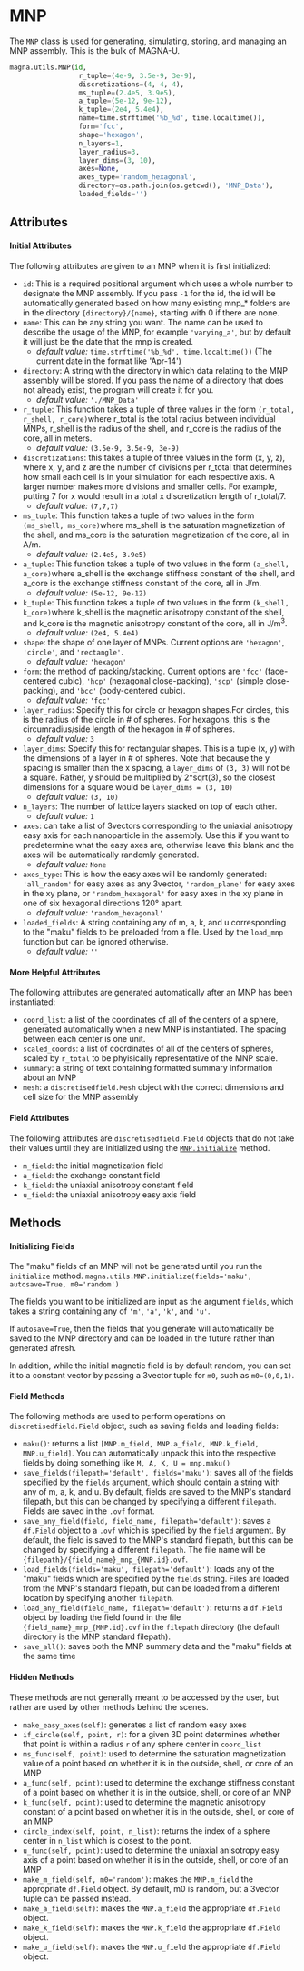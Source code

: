 # MNP

The `MNP` class is used for generating, simulating, storing, and managing an MNP assembly.
This is the bulk of MAGNA-U.

```python
magna.utils.MNP(id,
                 r_tuple=(4e-9, 3.5e-9, 3e-9),
                 discretizations=(4, 4, 4),
                 ms_tuple=(2.4e5, 3.9e5),
                 a_tuple=(5e-12, 9e-12),
                 k_tuple=(2e4, 5.4e4),
                 name=time.strftime('%b_%d', time.localtime()),
                 form='fcc',
                 shape='hexagon',
                 n_layers=1,
                 layer_radius=3,
                 layer_dims=(3, 10),
                 axes=None,
                 axes_type='random_hexagonal',
                 directory=os.path.join(os.getcwd(), 'MNP_Data'),
                 loaded_fields='')
```
                 

## Attributes
#### Initial Attributes
The following attributes are given to an MNP when it is first initialized: 

- `id`: This is a required positional argument which uses a whole number to designate the
  MNP assembly. If you pass `-1` for the id, the id will be automatically generated
  based on how many existing mnp_* folders are in the directory `{directory}/{name}`, starting
  with 0 if there are none.
- `name`: This can be any string you want. The name can be used to describe the
   usage of the MNP, for example `'varying_a'`, but by default it will just be the
   date that the mnp is created.
    - *default value:* `time.strftime('%b_%d', time.localtime())` (The current date in
     the format like 'Apr-14')
 - `directory`: A string with the directory in which data relating to the MNP
   assembly will be stored. If you pass the name of a directory that does not
   already exist, the program will create it for you.
    - *default value:* `'./MNP_Data'`
 - `r_tuple`: This function takes a tuple of three values in the form
   `(r_total, r_shell, r_core)`where r_total is the total radius between
   individual MNPs, r_shell is the radius of the shell, and r_core is the radius
   of the core, all in meters.
     - *default value:* `(3.5e-9, 3.5e-9, 3e-9)`
 -  `discretizations`: this takes a tuple of three values in the form (x, y, z), 
    where x, y, and z are the number of divisions per r_total that determines how
    small each cell is in your simulation for each respective axis. A larger number
    makes more divisions and smaller cells. For example, putting 7 for x would
    result in a total x discretization length of r_total/7.
     - *default value:* `(7,7,7)`
 - `ms_tuple`: This function takes a tuple of two values in the form
   `(ms_shell, ms_core)`where ms_shell is the saturation magnetization of the
   shell, and ms_core is the saturation magnetization of the core, all in A/m.
     - *default value:* `(2.4e5, 3.9e5)`
 - `a_tuple`: This function takes a tuple of two values in the form
   `(a_shell, a_core)`where a_shell is the exchange stiffness constant of the
   shell, and a_core is the exchange stiffness constant of the core, all in J/m.
     - *default value:* `(5e-12, 9e-12)` 
 - `k_tuple`: This function takes a tuple of two values in the form
   `(k_shell, k_core)`where k_shell is the magnetic anisotropy constant of the
   shell, and k_core is the magnetic anisotropy constant of the core, all in J/m<sup>3</sup>.
     - *default value:* `(2e4, 5.4e4)`
 - `shape`: the shape of one layer of MNPs. Current options are `'hexagon'`, `'circle'`, and `'rectangle'`.
     - *default value:* `'hexagon'`
 - `form`: the method of packing/stacking. Current options are `'fcc'` (face-centered cubic),
   `'hcp'` (hexagonal close-packing), `'scp'` (simple close-packing), and `'bcc'` (body-centered cubic).
     - *default value:* `'fcc'`
 - `layer_radius`: Specify this for circle or hexagon shapes.For circles, this is the radius of the 
   circle in # of spheres. For hexagons, this is the circumradius/side length of the hexagon in # of spheres.
     - *default value:* `3`
- `layer_dims`: Specify this for rectangular shapes. This is a tuple (x, y) with the dimensions of a
  layer in # of spheres. Note that because the y spacing is smaller than the x spacing, a `layer_dims`
  of `(3, 3)` will not be a square. Rather, y should be multiplied by 2*sqrt(3), so the closest
  dimensions for a square would be `layer_dims = (3, 10)`
    - *default value:* `(3, 10)`
- `n_layers`: The number of lattice layers stacked on top of each other.
    - *default value:* `1`
- `axes`: can take a list of 3vectors corresponding to the uniaxial anisotropy easy axis for
  each nanoparticle in the assembly. Use this if you want to predetermine what the easy axes are,
  otherwise leave this blank and the axes will be automatically randomly generated.
    - *default value:* `None`
-  `axes_type`: This is how the easy axes will be randomly generated: `'all_random'` for easy axes
   as any 3vector, `'random_plane'` for easy axes in the xy plane, or
   `'random_hexagonal'` for easy axes in the xy plane in one of six hexagonal directions 120° apart.
    - *default value:* `'random_hexagonal'`
- `loaded_fields`: A string containing any of m, a, k, and u corresponding to the "maku" fields to
  be preloaded from a file. Used by the `load_mnp` function but can be ignored otherwise.
    - *default value:* `''`
    
#### More Helpful Attributes
The following attributes are generated automatically after an MNP has been instantiated: 

 - `coord_list`: a list of the coordinates of all of the centers of a sphere, generated
   automatically when a new MNP is instantiated. The spacing between each center is one unit.
 - `scaled_coords`: a list of coordinates of all of the centers of spheres, scaled by `r_total`
   to be phyisically representative of the MNP scale.
 - `summary`: a string of text containing formatted summary information about an MNP
 - `mesh`: a `discretisedfield.Mesh` object with the correct dimensions and cell size for the MNP assembly

#### Field Attributes
The following attributes are `discretisedfield.Field` objects that do not take their values
until they are initialized using the [`MNP.initialize`](#initializing-fields) method. 

 - `m_field`: the initial magnetization field
 - `a_field`: the exchange constant field
 - `k_field`: the uniaxial anisotropy constant field
 - `u_field`: the uniaxial anisotropy easy axis field

## Methods
#### Initializing Fields
The "maku" fields of an MNP will not be generated until you run the `initialize` method.
`magna.utils.MNP.initialize(fields='maku', autosave=True, m0='random')` 

The fields you want to be initialized are input as the argument `fields`, which takes a 
string containing any of `'m'`, `'a'`, `'k'`, and `'u'`. 

If `autosave=True`, then the fields
that you generate will automatically be saved to the MNP directory and can be loaded in the
future rather than generated afresh. 

In addition, while the initial magnetic field is by default
random, you can set it to a constant vector by passing a 3vector tuple for `m0`, such as `m0=(0,0,1)`.

#### Field Methods      
The following methods are used to perform operations on `discretisedfield.Field` object, such as
saving fields and loading fields: 

 - `maku()`: returns a list `[MNP.m_field, MNP.a_field, MNP.k_field, MNP.u_field]`. You can automatically
   unpack this into the respective fields by doing something like `M, A, K, U = mnp.maku()`
 - `save_fields(filepath='default', fields='maku')`: saves all of the fields specified by the `fields`
   argument, which should contain a string with any of m, a, k, and u. By default, fields are saved to
   the MNP's standard filepath, but this can be changed by specifying a different `filepath`. Fields
   are saved in the `.ovf` format.
 - `save_any_field(field, field_name, filepath='default')`: saves a `df.Field` object to a `.ovf` which
    is specified by the `field` argument. By default, the field is saved to
   the MNP's standard filepath, but this can be changed by specifying a different `filepath`. The file name
   will be `{filepath}/{field_name}_mnp_{MNP.id}.ovf`.
 - `load_fields(fields='maku', filepath='default')`: loads any of the "maku" fields which are specified
    by the `fields` string. Files are loaded from the MNP's standard filepath, but can be loaded from a
   different location by specifying another `filepath`.
 - `load_any_field(field_name, filepath='default')`: returns a `df.Field` object by loading the
    field found in the file `{field_name}_mnp_{MNP.id}.ovf` in the `filepath` directory (the default
   directory is the MNP standard filepath).
 - `save_all()`: saves both the MNP summary data and the "maku" fields at the same time  

#### Hidden Methods
These methods are not generally meant to be accessed by the user, but rather are used by other
methods behind the scenes.

 - `make_easy_axes(self)`: generates a list of random easy axes
 - `if_circle(self, point, r)`: for a given 3D point determines whether that point is
   within a radius `r` of any sphere center in `coord_list`
 - `ms_func(self, point)`: used to determine the saturation magnetization value of a
   point based on whether it is in the outside, shell, or core of an MNP
 - `a_func(self, point)`: used to determine the exchange stiffness constant of a
   point based on whether it is in the outside, shell, or core of an MNP
 - `k_func(self, point)`: used to determine the magnetic anisotropy constant of a
   point based on whether it is in the outside, shell, or core of an MNP
 - `circle_index(self, point, n_list)`: returns the index of a sphere center in `n_list`
   which is closest to the point.
 - `u_func(self, point)`: used to determine the uniaxial anisotropy easy axis of a
   point based on whether it is in the outside, shell, or core of an MNP
 - `make_m_field(self, m0='random')`: makes the `MNP.m_field` the appropriate `df.Field` object. 
   By default, m0 is random, but a 3vector tuple can be passed instead.
 - `make_a_field(self)`: makes the `MNP.a_field` the appropriate `df.Field` object.
 - `make_k_field(self)`: makes the `MNP.k_field` the appropriate `df.Field` object.
 - `make_u_field(self)`: makes the `MNP.u_field` the appropriate `df.Field` object.